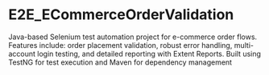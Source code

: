 # E2E_ECommerceOrderValidation
Java-based Selenium test automation project for e-commerce order flows. Features include: order placement validation, robust error handling, multi-account login testing, and detailed reporting with Extent Reports. Built using TestNG for test execution and Maven for dependency management
